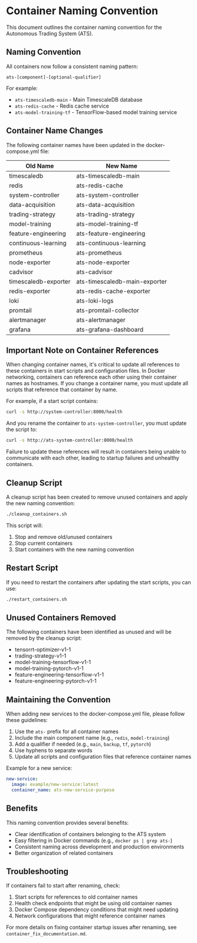 # Container Naming Convention

This document outlines the container naming convention for the Autonomous Trading System (ATS).

## Naming Convention

All containers now follow a consistent naming pattern:

```
ats-[component]-[optional-qualifier]
```

For example:
- `ats-timescaledb-main` - Main TimescaleDB database
- `ats-redis-cache` - Redis cache service
- `ats-model-training-tf` - TensorFlow-based model training service

## Container Name Changes

The following container names have been updated in the docker-compose.yml file:

| Old Name | New Name |
|----------|----------|
| timescaledb | ats-timescaledb-main |
| redis | ats-redis-cache |
| system-controller | ats-system-controller |
| data-acquisition | ats-data-acquisition |
| trading-strategy | ats-trading-strategy |
| model-training | ats-model-training-tf |
| feature-engineering | ats-feature-engineering |
| continuous-learning | ats-continuous-learning |
| prometheus | ats-prometheus |
| node-exporter | ats-node-exporter |
| cadvisor | ats-cadvisor |
| timescaledb-exporter | ats-timescaledb-main-exporter |
| redis-exporter | ats-redis-cache-exporter |
| loki | ats-loki-logs |
| promtail | ats-promtail-collector |
| alertmanager | ats-alertmanager |
| grafana | ats-grafana-dashboard |

## Important Note on Container References

When changing container names, it's critical to update all references to these containers in start scripts and configuration files. In Docker networking, containers can reference each other using their container names as hostnames. If you change a container name, you must update all scripts that reference that container by name.

For example, if a start script contains:
```bash
curl -s http://system-controller:8000/health
```

And you rename the container to `ats-system-controller`, you must update the script to:
```bash
curl -s http://ats-system-controller:8000/health
```

Failure to update these references will result in containers being unable to communicate with each other, leading to startup failures and unhealthy containers.

## Cleanup Script

A cleanup script has been created to remove unused containers and apply the new naming convention:

```bash
./cleanup_containers.sh
```

This script will:
1. Stop and remove old/unused containers
2. Stop current containers
3. Start containers with the new naming convention

## Restart Script

If you need to restart the containers after updating the start scripts, you can use:

```bash
./restart_containers.sh
```

## Unused Containers Removed

The following containers have been identified as unused and will be removed by the cleanup script:

- tensorrt-optimizer-v1-1
- trading-strategy-v1-1
- model-training-tensorflow-v1-1
- model-training-pytorch-v1-1
- feature-engineering-tensorflow-v1-1
- feature-engineering-pytorch-v1-1

## Maintaining the Convention

When adding new services to the docker-compose.yml file, please follow these guidelines:

1. Use the `ats-` prefix for all container names
2. Include the main component name (e.g., `redis`, `model-training`)
3. Add a qualifier if needed (e.g., `main`, `backup`, `tf`, `pytorch`)
4. Use hyphens to separate words
5. Update all scripts and configuration files that reference container names

Example for a new service:
```yaml
new-service:
  image: example/new-service:latest
  container_name: ats-new-service-purpose
```

## Benefits

This naming convention provides several benefits:
- Clear identification of containers belonging to the ATS system
- Easy filtering in Docker commands (e.g., `docker ps | grep ats-`)
- Consistent naming across development and production environments
- Better organization of related containers

## Troubleshooting

If containers fail to start after renaming, check:
1. Start scripts for references to old container names
2. Health check endpoints that might be using old container names
3. Docker Compose dependency conditions that might need updating
4. Network configurations that might reference container names

For more details on fixing container startup issues after renaming, see `container_fix_documentation.md`.